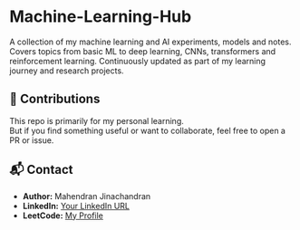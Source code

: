 # Machine-Learning-Hub
A collection of my machine learning and AI experiments, models and notes. Covers topics from basic ML to deep learning, CNNs, transformers and reinforcement learning. Continuously updated as part of my learning journey and research projects.
  
## 🤝 Contributions
This repo is primarily for my personal learning.  
But if you find something useful or want to collaborate, feel free to open a PR or issue. 

## 📬 Contact
- **Author:** Mahendran Jinachandran  
- **LinkedIn:** [Your LinkedIn URL](https://www.linkedin.com/in/mahendran-jinachandran/)  
- **LeetCode:** [My Profile](https://leetcode.com/u/mahendran29/)   
